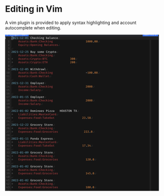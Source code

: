 # Editing in Vim

A vim plugin is provided to apply syntax highlighting and account
autocomplete when editing.

![vim screenshot](consoleshots/vimsyn.png)
